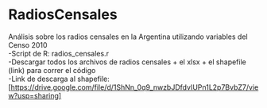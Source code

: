 # RadiosCensales
Análisis sobre los radios censales en la Argentina utilizando variables del Censo 2010
<br>-Script de R: radios_censales.r
<br>-Descargar todos los archivos de radios censales + el xlsx + el shapefile (link) para correr el código
<br>-Link de descarga al shapefile: [https://drive.google.com/file/d/1ShNn_0q9_nwzbJDfdvIUPn1L2p7BvbZ7/view?usp=sharing]
